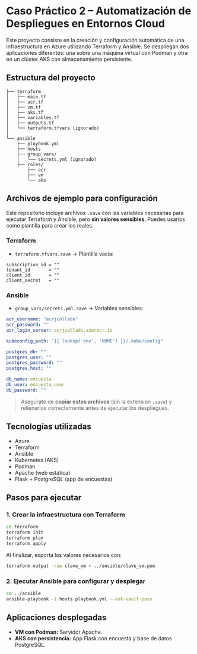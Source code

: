# Caso Práctico 2 – Automatización de Despliegues en Entornos Cloud

Este proyecto consiste en la creación y configuración automática de una infraestructura en Azure utilizando Terraform y Ansible. Se despliegan dos aplicaciones diferentes: una sobre una máquina virtual con Podman y otra en un clúster AKS con almacenamiento persistente.

## Estructura del proyecto
```
├── terraform
│   ├── main.tf
│   ├── acr.tf
│   ├── vm.tf
│   ├── aks.tf
│   ├── variables.tf
│   ├── outputs.tf
│   └── terraform.tfvars (ignorado)
│
└── ansible
    ├── playbook.yml
    ├── hosts
    ├── group_vars/
    │   └── secrets.yml (ignorado)
    ├── roles/
        ├── acr
        ├── vm
        └── aks

```
## Archivos de ejemplo para configuración

Este repositorio incluye archivos `.save` con las variables necesarias para ejecutar Terraform y Ansible, pero **sin valores sensibles**. Puedes usarlos como plantilla para crear los reales.

### Terraform

- `terraform.tfvars.save` → Plantilla vacía:
```hcl
subscription_id = ""
tenant_id       = ""
client_id       = ""
client_secret   = ""
```

### Ansible

- `group_vars/secrets.yml.save` → Variables sensibles:
```yaml
acr_username: "acrjcollado"
acr_password: ""
acr_login_server: acrjcollado.azurecr.io

kubeconfig_path: "{{ lookup('env', 'HOME') }}/.kube/config"

postgres_db: ""
postgres_user: ""
postgres_password: ""
postgres_host: ""

db_name: encuesta
db_user: encuesta_user
db_password: ""
```

> Asegúrate de **copiar estos archivos** (sin la extensión `.save`) y rellenarlos correctamente antes de ejecutar los despliegues.

## Tecnologías utilizadas

- Azure
- Terraform
- Ansible
- Kubernetes (AKS)
- Podman
- Apache (web estática)
- Flask + PostgreSQL (app de encuestas)

## Pasos para ejecutar

### 1. Crear la infraestructura con Terraform

```bash
cd terraform
terraform init
terraform plan
terraform apply
```

Al finalizar, exporta los valores necesarios con:

```bash
terraform output -raw clave_vm > ../ansible/clave_vm.pem
```

### 2. Ejecutar Ansible para configurar y desplegar

```bash
cd ../ansible
ansible-playbook -i hosts playbook.yml --ask-vault-pass
```

## Aplicaciones desplegadas

- **VM con Podman:** Servidor Apache.
- **AKS con persistencia:** App Flask con encuesta y base de datos PostgreSQL.